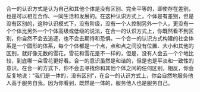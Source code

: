 合一的认识方式是认为自己和其他个体是没有区别、完全平等的，即使存在差别，也是可以相互合作、一同生活和发展的。在这种认识方式上，个体是有差别，但是没有区别的，这种认识模式下，没有阶级，没有一个人控制另外一个人，更没有一个个体比另外一个个体高级或低级的说法，在合一的认识方式上，你既然看不到区别，你自然不会去追逐，也不会去期待和恐惧。一个合一的认识方式构建的社会体系是一个圆形的体系，每个个体都是一个点，点和点之间没有位置、大小和其他的区别，就好像无数的雪花，雪花和雪花是不一样的，但是，没有人会去一个个地比较，到底哪一朵雪花更好看。合一的意识虽然是和谐的，但是也是平淡和一致性的意识。在合一的方式下，你不会去寻找你和其他个体之间的任何区别，相反，你会反复地说：“我们是一体的，没有区别”，在合一的认识方式上，你会自然地服务他人高于服务自我。因为你看到，既然是一体的，服务他人也是服务自己。